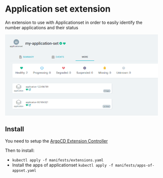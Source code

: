 # Application set extension

An extension to use with Applicationset in order to easily identify the number applications and their status

![extension](./images/applicationset-extension.png)

## Install

You need to setup the [ArgoCD Extension Controller](https://github.com/argoproj-labs/argocd-extensions)

Then to install:

- `kubectl apply -f manifests/extensions.yaml`
- Install the apps of applicationset `kubectl apply -f manifests/apps-of-appset.yaml`